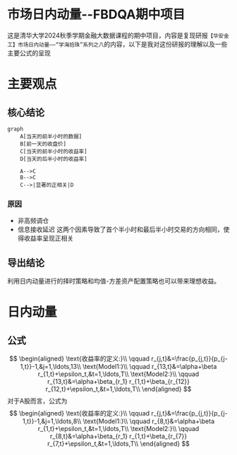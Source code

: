 # 市场日内动量--FBDQA期中项目

这是清华大学2024秋季学期金融大数据课程的期中项目，内容是复现研报`【华安金工】市场日内动量——“学海拾珠”系列之八`的内容，以下是我对这份研报的理解以及一些主要公式的呈现

# 主要观点
## 核心结论
```mermaid
graph
    A[当天的前半小时的数据]
    B[前一天的收盘价]
    C[当天的前半小时的收益率]
    D[当天的后半小时的收益率]

    A-->C
    B-->C
    C-->|显著的正相关|D
```

### 原因
- 非高频调仓
- 信息接收延迟
这两个因素导致了首个半小时和最后半小时交易的方向相同，使得收益率呈现正相关

## 导出结论
利用日内动量进行的择时策略和均值-方差资产配置策略也可以带来理想收益。

# 日内动量
## 公式
$$
\begin{aligned}
\text{收益率的定义:}\\
\qquad r_{j,t}&=\frac{p_{j,t}}{p_{j-1,t}}-1,&j=1,\ldots,13\\
\text{Model1:}\\
\qquad r_{13,t}&=\alpha+\beta r_{1,t}+\epsilon_t,&t=1,\ldots,T\\
\text{Model2:}\\
\qquad r_{13,t}&=\alpha+\beta_{r_1} r_{1,t}+\beta_{r_{12}} r_{12,t}+\epsilon_t,&t=1,\ldots,T\\
\end{aligned}
$$
对于A股而言，公式为
$$
\begin{aligned}
\text{收益率的定义:}\\
\qquad r_{j,t}&=\frac{p_{j,t}}{p_{j-1,t}}-1,&j=1,\ldots,8\\
\text{Model1:}\\
\qquad r_{8,t}&=\alpha+\beta r_{1,t}+\epsilon_t,&t=1,\ldots,T\\
\text{Model2:}\\
\qquad r_{8,t}&=\alpha+\beta_{r_1} r_{1,t}+\beta_{r_{7}} r_{7,t}+\epsilon_t,&t=1,\ldots,T\\
\end{aligned}
$$
